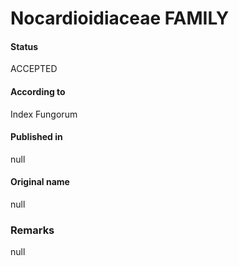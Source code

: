 # Nocardioidiaceae FAMILY

#### Status
ACCEPTED

#### According to
Index Fungorum

#### Published in
null

#### Original name
null

### Remarks
null